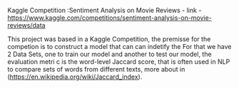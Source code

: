 Kaggle Competition :Sentiment Analysis on Movie Reviews - link - https://www.kaggle.com/competitions/sentiment-analysis-on-movie-reviews/data

This project was based in a Kaggle Competition, the premisse for the competion is to construct a model that can can indetify the 
For that we have 2 Data Sets, one to train our model and another to test our model, the evaluation metri c is the word-level Jaccard score, that is often used in NLP to compare sets of words from different texts, more about in (https://en.wikipedia.org/wiki/Jaccard_index).


